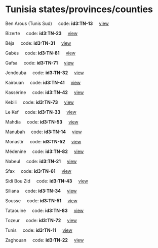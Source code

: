 # Tunisia states/provinces/counties
Ben Arous (Tunis Sud)&nbsp;&nbsp;&nbsp;&nbsp;&nbsp;code: **id3:TN-13**&nbsp;&nbsp;&nbsp;&nbsp;&nbsp;[view](../../export/geojson/medium/id3/tn/13.geojson)&nbsp;&nbsp;&nbsp;&nbsp;&nbsp;


Bizerte&nbsp;&nbsp;&nbsp;&nbsp;&nbsp;code: **id3:TN-23**&nbsp;&nbsp;&nbsp;&nbsp;&nbsp;[view](../../export/geojson/medium/id3/tn/23.geojson)&nbsp;&nbsp;&nbsp;&nbsp;&nbsp;


Béja&nbsp;&nbsp;&nbsp;&nbsp;&nbsp;code: **id3:TN-31**&nbsp;&nbsp;&nbsp;&nbsp;&nbsp;[view](../../export/geojson/medium/id3/tn/31.geojson)&nbsp;&nbsp;&nbsp;&nbsp;&nbsp;


Gabès&nbsp;&nbsp;&nbsp;&nbsp;&nbsp;code: **id3:TN-81**&nbsp;&nbsp;&nbsp;&nbsp;&nbsp;[view](../../export/geojson/medium/id3/tn/81.geojson)&nbsp;&nbsp;&nbsp;&nbsp;&nbsp;


Gafsa&nbsp;&nbsp;&nbsp;&nbsp;&nbsp;code: **id3:TN-71**&nbsp;&nbsp;&nbsp;&nbsp;&nbsp;[view](../../export/geojson/medium/id3/tn/71.geojson)&nbsp;&nbsp;&nbsp;&nbsp;&nbsp;


Jendouba&nbsp;&nbsp;&nbsp;&nbsp;&nbsp;code: **id3:TN-32**&nbsp;&nbsp;&nbsp;&nbsp;&nbsp;[view](../../export/geojson/medium/id3/tn/32.geojson)&nbsp;&nbsp;&nbsp;&nbsp;&nbsp;


Kairouan&nbsp;&nbsp;&nbsp;&nbsp;&nbsp;code: **id3:TN-41**&nbsp;&nbsp;&nbsp;&nbsp;&nbsp;[view](../../export/geojson/medium/id3/tn/41.geojson)&nbsp;&nbsp;&nbsp;&nbsp;&nbsp;


Kassérine&nbsp;&nbsp;&nbsp;&nbsp;&nbsp;code: **id3:TN-42**&nbsp;&nbsp;&nbsp;&nbsp;&nbsp;[view](../../export/geojson/medium/id3/tn/42.geojson)&nbsp;&nbsp;&nbsp;&nbsp;&nbsp;


Kebili&nbsp;&nbsp;&nbsp;&nbsp;&nbsp;code: **id3:TN-73**&nbsp;&nbsp;&nbsp;&nbsp;&nbsp;[view](../../export/geojson/medium/id3/tn/73.geojson)&nbsp;&nbsp;&nbsp;&nbsp;&nbsp;


Le Kef&nbsp;&nbsp;&nbsp;&nbsp;&nbsp;code: **id3:TN-33**&nbsp;&nbsp;&nbsp;&nbsp;&nbsp;[view](../../export/geojson/medium/id3/tn/33.geojson)&nbsp;&nbsp;&nbsp;&nbsp;&nbsp;


Mahdia&nbsp;&nbsp;&nbsp;&nbsp;&nbsp;code: **id3:TN-53**&nbsp;&nbsp;&nbsp;&nbsp;&nbsp;[view](../../export/geojson/medium/id3/tn/53.geojson)&nbsp;&nbsp;&nbsp;&nbsp;&nbsp;


Manubah&nbsp;&nbsp;&nbsp;&nbsp;&nbsp;code: **id3:TN-14**&nbsp;&nbsp;&nbsp;&nbsp;&nbsp;[view](../../export/geojson/medium/id3/tn/14.geojson)&nbsp;&nbsp;&nbsp;&nbsp;&nbsp;


Monastir&nbsp;&nbsp;&nbsp;&nbsp;&nbsp;code: **id3:TN-52**&nbsp;&nbsp;&nbsp;&nbsp;&nbsp;[view](../../export/geojson/medium/id3/tn/52.geojson)&nbsp;&nbsp;&nbsp;&nbsp;&nbsp;


Médenine&nbsp;&nbsp;&nbsp;&nbsp;&nbsp;code: **id3:TN-82**&nbsp;&nbsp;&nbsp;&nbsp;&nbsp;[view](../../export/geojson/medium/id3/tn/82.geojson)&nbsp;&nbsp;&nbsp;&nbsp;&nbsp;


Nabeul&nbsp;&nbsp;&nbsp;&nbsp;&nbsp;code: **id3:TN-21**&nbsp;&nbsp;&nbsp;&nbsp;&nbsp;[view](../../export/geojson/medium/id3/tn/21.geojson)&nbsp;&nbsp;&nbsp;&nbsp;&nbsp;


Sfax&nbsp;&nbsp;&nbsp;&nbsp;&nbsp;code: **id3:TN-61**&nbsp;&nbsp;&nbsp;&nbsp;&nbsp;[view](../../export/geojson/medium/id3/tn/61.geojson)&nbsp;&nbsp;&nbsp;&nbsp;&nbsp;


Sidi Bou Zid&nbsp;&nbsp;&nbsp;&nbsp;&nbsp;code: **id3:TN-43**&nbsp;&nbsp;&nbsp;&nbsp;&nbsp;[view](../../export/geojson/medium/id3/tn/43.geojson)&nbsp;&nbsp;&nbsp;&nbsp;&nbsp;


Siliana&nbsp;&nbsp;&nbsp;&nbsp;&nbsp;code: **id3:TN-34**&nbsp;&nbsp;&nbsp;&nbsp;&nbsp;[view](../../export/geojson/medium/id3/tn/34.geojson)&nbsp;&nbsp;&nbsp;&nbsp;&nbsp;


Sousse&nbsp;&nbsp;&nbsp;&nbsp;&nbsp;code: **id3:TN-51**&nbsp;&nbsp;&nbsp;&nbsp;&nbsp;[view](../../export/geojson/medium/id3/tn/51.geojson)&nbsp;&nbsp;&nbsp;&nbsp;&nbsp;


Tataouine&nbsp;&nbsp;&nbsp;&nbsp;&nbsp;code: **id3:TN-83**&nbsp;&nbsp;&nbsp;&nbsp;&nbsp;[view](../../export/geojson/medium/id3/tn/83.geojson)&nbsp;&nbsp;&nbsp;&nbsp;&nbsp;


Tozeur&nbsp;&nbsp;&nbsp;&nbsp;&nbsp;code: **id3:TN-72**&nbsp;&nbsp;&nbsp;&nbsp;&nbsp;[view](../../export/geojson/medium/id3/tn/72.geojson)&nbsp;&nbsp;&nbsp;&nbsp;&nbsp;


Tunis&nbsp;&nbsp;&nbsp;&nbsp;&nbsp;code: **id3:TN-11**&nbsp;&nbsp;&nbsp;&nbsp;&nbsp;[view](../../export/geojson/medium/id3/tn/11.geojson)&nbsp;&nbsp;&nbsp;&nbsp;&nbsp;


Zaghouan&nbsp;&nbsp;&nbsp;&nbsp;&nbsp;code: **id3:TN-22**&nbsp;&nbsp;&nbsp;&nbsp;&nbsp;[view](../../export/geojson/medium/id3/tn/22.geojson)&nbsp;&nbsp;&nbsp;&nbsp;&nbsp;

